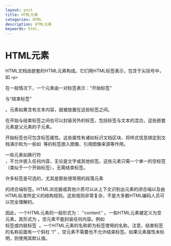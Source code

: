 ```yaml
---
layout: post
title: HTML元素
categories: HTML
description: HTML元素
keywords: html，
---
```


# HTML元素

HTML文档由嵌套的HTML元素构成。它们用HTML标签表示，包含于尖括号中，如 `<p>`

在一般情况下，一个元素由一对标签表示：“开始标签” <p> 与“结束标签” </p> 。元素如果含有文本内容，就被放置在这些标签之间。

在开始与结束标签之间也可以封装另外的标签，包括标签与文本的混合。这些嵌套元素是父元素的子元素。

开始标签也可包含标签属性。这些属性有诸如标识文档区块、将样式信息绑定到文档演示和为一些如 <img> 等的标签嵌入图像、引用图像来源等作用。

一些元素如换行符 <br> ，不允许嵌入任何内容，无论是文字或其他标签。这些元素只需一个单一的空标签（类似于一个开始标签），无需结束标签。

许多标签是可选的，尤其是那些很常用的段落元素<p>的闭合端标签。HTML浏览器或其他介质可以从上下文识别出元素的闭合端以及由HTML标准所定义的结构规则。这些规则非常复杂，不是大多数HTML编码人员可以完全理解的。

因此，一个HTML元素的一般形式为： <tag attribute1="value1" attribute2="value2">''content''</tag> 。一些HTML元素被定义为空元素，其形式为 <tag attribute1="value1" attribute2="value2"> 。空元素不能封装任何内容。例如<br>标签或内联标签 <img> 。一个HTML元素的名称即为标签使用的名称。注意，结束标签的名称前面有一个斜杠 “/” ，空元素不需要也不允许结束标签。如果元素属性未标明，则使用其默认值。
